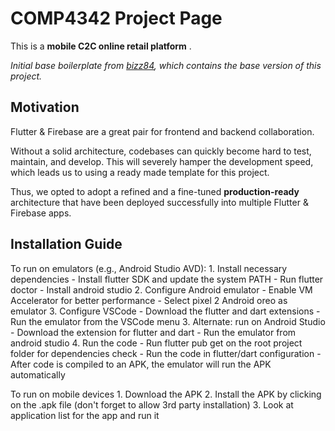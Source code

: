 # COMP4342 Project Page

This is a **mobile C2C online retail platform** .

*Initial base boilerplate from [bizz84](https://github.com/bizz84/starter_architecture_flutter_firebase), which contains the base version of this project.*

## Motivation

Flutter & Firebase are a great pair for frontend and backend collaboration.

Without a solid architecture, codebases can quickly become hard to test, maintain, and develop. This will severely hamper the development speed, which leads us to using a ready made template for this project. 

Thus, we opted to adopt a refined and a fine-tuned **production-ready** architecture that have been deployed successfully into multiple Flutter & Firebase apps. 

## Installation Guide

To run on emulators (e.g., Android Studio AVD): 
    1. Install necessary dependencies
        - Install flutter SDK and update the system PATH
        - Run flutter doctor 
        - Install android studio
    2. Configure Android emulator
        - Enable VM Accelerator for better performance
        - Select pixel 2 Android oreo as emulator
    3. Configure VSCode
        - Download the flutter and dart extensions 
        - Run the emulator from the VSCode menu
    3. Alternate: run on Android Studio 
        - Download the extension for flutter and dart 
        - Run the emulator from android studio 
    4. Run the code
        - Run flutter pub get on the root project folder for dependencies check
        - Run the code in flutter/dart configuration
        - After code is compiled to an APK, the emulator will run the APK automatically

To run on mobile devices
    1. Download the APK
    2. Install the APK by clicking on the .apk file (don't forget to allow 3rd party installation) 
    3. Look at application list for the app and run it 
